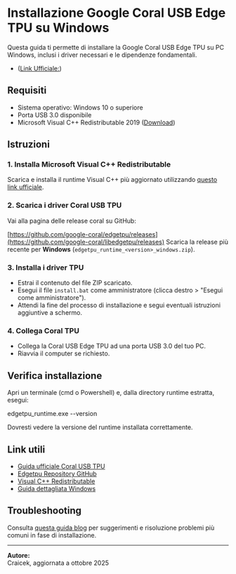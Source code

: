 # Installazione Google Coral USB Edge TPU su Windows

Questa guida ti permette di installare la Google Coral USB Edge TPU su PC Windows, inclusi i driver necessari e le dipendenze fondamentali.

- ([Link Ufficiale:](https://gweb-coral-full.uc.r.appspot.com/docs/accelerator/get-started/#runtime-on-windows))

## Requisiti

- Sistema operativo: Windows 10 o superiore
- Porta USB 3.0 disponibile
- Microsoft Visual C++ Redistributable 2019 ([Download](https://learn.microsoft.com/en-us/cpp/windows/latest-supported-vc-redist))

## Istruzioni

### 1. Installa Microsoft Visual C++ Redistributable

Scarica e installa il runtime Visual C++ più aggiornato utilizzando [questo link ufficiale](https://learn.microsoft.com/en-us/cpp/windows/latest-supported-vc-redist).

### 2. Scarica i driver Coral USB TPU

Vai alla pagina delle release coral su GitHub:

[https://github.com/google-coral/edgetpu/releases](https://github.com/google-coral/libedgetpu/releases)
Scarica la release più recente per **Windows** (`edgetpu_runtime_<version>_windows.zip`).

### 3. Installa i driver TPU

- Estrai il contenuto del file ZIP scaricato.
- Esegui il file `install.bat` come amministratore (clicca destro > "Esegui come amministratore").
- Attendi la fine del processo di installazione e segui eventuali istruzioni aggiuntive a schermo.

### 4. Collega Coral TPU

- Collega la Coral USB Edge TPU ad una porta USB 3.0 del tuo PC.
- Riavvia il computer se richiesto.

## Verifica installazione

Apri un terminale (cmd o Powershell) e, dalla directory runtime estratta, esegui:

edgetpu_runtime.exe --version

Dovresti vedere la versione del runtime installata correttamente.

## Link utili

- [Guida ufficiale Coral USB TPU](https://coral.ai/docs/accelerator/get-started)
- [Edgetpu Repository GitHub](https://github.com/google-coral/edgetpu/releases)
- [Visual C++ Redistributable](https://learn.microsoft.com/en-us/cpp/windows/latest-supported-vc-redist)
- [Guida dettagliata Windows](https://johngalea.wordpress.com/2024/06/28/coral-tpu-on-windows/)

## Troubleshooting

Consulta [questa guida blog](https://johngalea.wordpress.com/2024/06/28/coral-tpu-on-windows/) per suggerimenti e risoluzione problemi più comuni in fase di installazione.

---

**Autore:**  
Craicek, aggiornata a ottobre 2025
